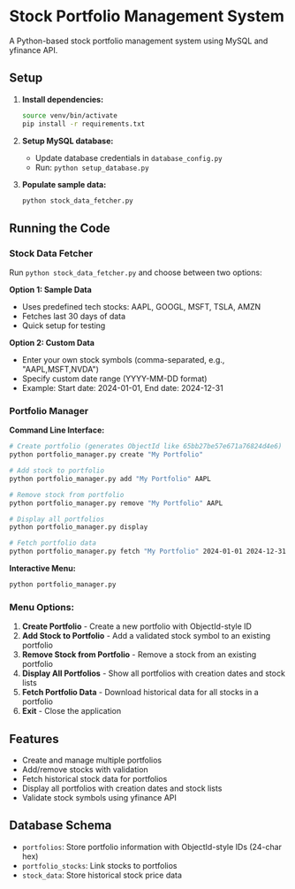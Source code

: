 # Stock Portfolio Management System

A Python-based stock portfolio management system using MySQL and yfinance API.

## Setup

1. **Install dependencies:**
   ```bash
   source venv/bin/activate
   pip install -r requirements.txt
   ```

2. **Setup MySQL database:**
   - Update database credentials in `database_config.py`
   - Run: `python setup_database.py`

3. **Populate sample data:**
   ```bash
   python stock_data_fetcher.py
   ```

## Running the Code

### Stock Data Fetcher

Run `python stock_data_fetcher.py` and choose between two options:

**Option 1: Sample Data**
- Uses predefined tech stocks: AAPL, GOOGL, MSFT, TSLA, AMZN
- Fetches last 30 days of data
- Quick setup for testing

**Option 2: Custom Data**
- Enter your own stock symbols (comma-separated, e.g., "AAPL,MSFT,NVDA")
- Specify custom date range (YYYY-MM-DD format)
- Example: Start date: 2024-01-01, End date: 2024-12-31

### Portfolio Manager

**Command Line Interface:**
```bash
# Create portfolio (generates ObjectId like 65bb27be57e671a76824d4e6)
python portfolio_manager.py create "My Portfolio"

# Add stock to portfolio
python portfolio_manager.py add "My Portfolio" AAPL

# Remove stock from portfolio
python portfolio_manager.py remove "My Portfolio" AAPL

# Display all portfolios
python portfolio_manager.py display

# Fetch portfolio data
python portfolio_manager.py fetch "My Portfolio" 2024-01-01 2024-12-31
```

**Interactive Menu:**
```bash
python portfolio_manager.py
```

### Menu Options:
1. **Create Portfolio** - Create a new portfolio with ObjectId-style ID
2. **Add Stock to Portfolio** - Add a validated stock symbol to an existing portfolio
3. **Remove Stock from Portfolio** - Remove a stock from an existing portfolio
4. **Display All Portfolios** - Show all portfolios with creation dates and stock lists
5. **Fetch Portfolio Data** - Download historical data for all stocks in a portfolio
6. **Exit** - Close the application

## Features

- Create and manage multiple portfolios
- Add/remove stocks with validation
- Fetch historical stock data for portfolios
- Display all portfolios with creation dates and stock lists
- Validate stock symbols using yfinance API

## Database Schema

- `portfolios`: Store portfolio information with ObjectId-style IDs (24-char hex)
- `portfolio_stocks`: Link stocks to portfolios
- `stock_data`: Store historical stock price data